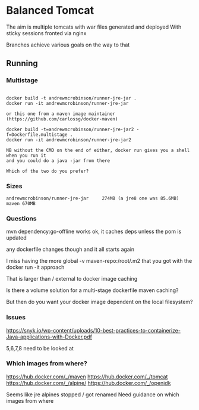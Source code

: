 # Balanced Tomcat

The aim is multiple tomcats with war files generated and deployed
With sticky sessions fronted via nginx

Branches achieve various goals on the way to that

## Running


### Multistage

```

docker build -t andrewmcrobinson/runner-jre-jar .
docker run -it andrewmcrobinson/runner-jre-jar

or this one from a maven image maintainer (https://github.com/carlossg/docker-maven)

docker build -t=andrewmcrobinson/runner-jre-jar2 -f=Dockerfile.multistage .
docker run -it andrewmcrobinson/runner-jre-jar2

NB without the CMD on the end of either, docker run gives you a shell when you run it
and you could do a java -jar from there

Which of the two do you prefer?

```

### Sizes

```
andrewmcrobinson/runner-jre-jar     274MB (a jre8 one was 85.6MB)
maven 670MB
```

### Questions

mvn dependency:go-offline works ok, it caches deps unless the pom is updated

any dockerfile changes though and it all starts again

I miss having the more global -v maven-repo:/root/.m2 that you got with the docker run -it approach

That is larger than / external to docker image caching

Is there a volume solution for a multi-stage dockerfile maven caching?

But then do you want your docker image dependent on the local filesystem?

### Issues

https://snyk.io/wp-content/uploads/10-best-practices-to-containerize-Java-applications-with-Docker.pdf

5,6,7,8 need to be looked at


### Which images from where?

https://hub.docker.com/_/maven
https://hub.docker.com/_/tomcat
https://hub.docker.com/_/alpine/
https://hub.docker.com/_/openjdk

Seems like jre alpines stopped / got renamed
Need guidance on which images from where